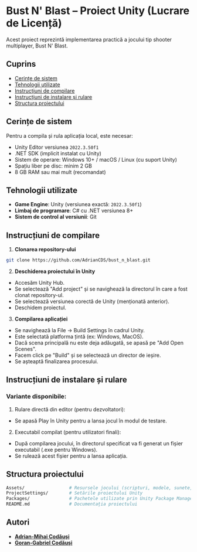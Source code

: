 # Bust N' Blast – Proiect Unity (Lucrare de Licență)

Acest proiect reprezintă implementarea practică a jocului tip shooter multiplayer, Bust N' Blast.

## Cuprins
- [Cerințe de sistem](#cerințe-de-sistem)
- [Tehnologii utilizate](#tehnologii-utilizate)
- [Instrucțiuni de compilare](#instrucțiuni-de-compilare)
- [Instrucțiuni de instalare și rulare](#instrucțiuni-de-instalare-și-rulare)
- [Structura proiectului](#structura-proiectului)

## Cerințe de sistem

Pentru a compila și rula aplicația local, este necesar:

- Unity Editor versiunea `2022.3.50f1`
- .NET SDK (implicit instalat cu Unity)
- Sistem de operare: Windows 10+ / macOS / Linux (cu suport Unity)
- Spațiu liber pe disc: minim 2 GB
- 8 GB RAM sau mai mult (recomandat)

## Tehnologii utilizate

- **Game Engine**: Unity (versiunea exactă: `2022.3.50f1`)
- **Limbaj de programare**: C# cu .NET versiunea 8+
- **Sistem de control al versiunii**: Git

## Instrucțiuni de compilare

1. **Clonarea repository-ului**

```bash
git clone https://github.com/AdrianCDS/bust_n_blast.git
```

2. **Deschiderea proiectului în Unity**

- Accesăm Unity Hub.
- Se selectează "Add project" și se navighează la directorul în care a fost clonat repository-ul.
- Se selectează versiunea corectă de Unity (menționată anterior).
- Deschidem proiectul.

3. **Compilarea aplicației**

- Se navighează la File → Build Settings în cadrul Unity.
- Este selectată platforma țintă (ex: Windows, MacOS).
- Dacă scena principală nu este deja adăugată, se apasă pe "Add Open Scenes".
- Facem click pe "Build" și se selectează un director de ieșire.
- Se așteaptă finalizarea procesului.

## Instrucțiuni de instalare și rulare

### Variante disponibile:

1. Rulare directă din editor (pentru dezvoltatori):
- Se apasă Play în Unity pentru a lansa jocul în modul de testare.

2. Executabil compilat (pentru utilizatori finali):
- După compilarea jocului, în directorul specificat va fi generat un fișier executabil (.exe pentru Windows).
- Se rulează acest fișier pentru a lansa aplicația.

## Structura proiectului

```bash
Assets/                 # Resursele jocului (scripturi, modele, sunete, etc.)
ProjectSettings/        # Setările proiectului Unity
Packages/               # Pachetele utilizate prin Unity Package Manager
README.md               # Documentația proiectului
```

## Autori

- [**Adrian-Mihai Codăuși**](https://github.com/AdrianCDS)
- [**Goran-Gabriel Codăuși**](https://github.com/goran-cds)
